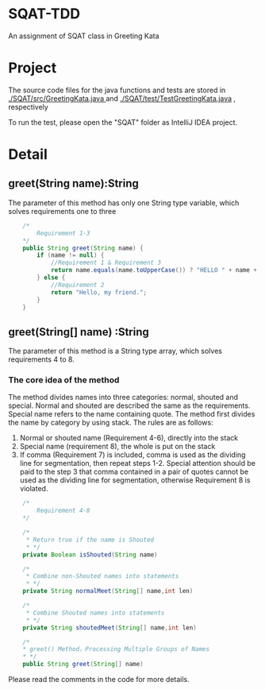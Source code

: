 # SQAT-TDD

An assignment of SQAT class in Greeting Kata

# Project

The source code files for the java functions and tests are stored in [./SQAT/src/GreetingKata.java ](https://github.com/Kevin-Beta/SQAT-TDD/blob/main/SQAT/src/Greetingkata.java) and [./SQAT/test/TestGreetingKata.java](https://github.com/Kevin-Beta/SQAT-TDD/blob/main/SQAT/test/TestGreetingkata.java) , respectively

To run the test, please open the "SQAT" folder as IntelliJ IDEA project.

# Detail

##  greet(String name):String

The parameter of this method has only one String type variable, which solves requirements one to three

```java
    /*
        Requirement 1-3
    */
    public String greet(String name) {
        if (name != null) {
            //Requirement 1 & Requirement 3
            return name.equals(name.toUpperCase()) ? "HELLO " + name + "!" : "Hello, " + name + ".";
        } else {
            //Requirement 2
            return "Hello, my friend.";
        }
    }
```

## greet(String[] name) :String

The parameter of this method is a String type array, which solves requirements 4 to 8.

### The core idea of the method

The method divides names into three categories: normal, shouted and special. Normal and shouted are described the same as the requirements. Special name refers to the name containing quote. The method first divides the name by category by using stack. The rules are as follows:
1. Normal or shouted name (Requirement 4-6), directly into the stack
2. Special name (requirement 8), the whole is put on the stack
3. If comma (Requirement 7) is included, comma is used as the dividing line for segmentation, then repeat steps 1-2. 
Special attention should be paid to the step 3 that comma contained in a pair of quotes cannot be used as the dividing line for segmentation, otherwise Requirement 8 is violated.

```java
    /*
        Requirement 4-8
    */

    /*
     * Return true if the name is Shouted
     * */
    private Boolean isShouted(String name)

    /*
     * Combine non-Shouted names into statements
     * */
    private String normalMeet(String[] name,int len)

    /*
     * Combine Shouted names into statements
     * */
    private String shoutedMeet(String[] name,int len)

    /*
    * greet() Method，Processing Multiple Groups of Names
    * */
    public String greet(String[] name)
```

Please read the comments in the code for more details.